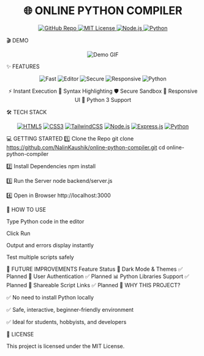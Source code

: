 <p align="center"> </p> <h1 align="center">🌐 ONLINE PYTHON COMPILER</h1> <p align="center"> <a href="https://github.com/<your-username>/online-python-compiler"> <img src="https://img.shields.io/badge/GitHub-Repo-blue?style=for-the-badge&logo=github" alt="GitHub Repo"> </a> <a href="LICENSE"> <img src="https://img.shields.io/badge/License-MIT-yellow?style=for-the-badge&logo=opensourceinitiative" alt="MIT License"> </a> <a href="https://nodejs.org/"> <img src="https://img.shields.io/badge/Node.js-v18-green?style=for-the-badge&logo=node.js" alt="Node.js"> </a> <a href="https://www.python.org/"> <img src="https://img.shields.io/badge/Python-3.11-blue?style=for-the-badge&logo=python" alt="Python"> </a> </p>



🎬 DEMO
<p align="center"> <img src="https://via.placeholder.com/900x450/FFC107/000000?text=Run+Python+Code+Online+GIF" alt="Demo GIF" title="Interactive Demo"/> </p>


✨ FEATURES
<div align="center">

  <img src="https://img.icons8.com/color/48/000000/bolt.png" alt="Fast"/>	
  <img src="https://img.icons8.com/color/48/000000/code.png" alt="Editor"/>	
  <img src="https://img.icons8.com/color/48/000000/shield.png" alt="Secure"/>	
  <img src="https://img.icons8.com/color/48/000000/responsive.png" alt="Responsive"/>
  <img src="https://img.icons8.com/color/48/000000/python.png" alt="Python"/>

  



⚡ Instant Execution	🎨 Syntax Highlighting	🛡️ Secure Sandbox	📱 Responsive UI	🐍 Python 3 Support
</div>



🛠️ TECH STACK
<p align="center"> <a href="#"><img src="https://img.shields.io/badge/HTML5-orange?style=for-the-badge&logo=html5" alt="HTML5"/></a> <a href="#"><img src="https://img.shields.io/badge/CSS3-blue?style=for-the-badge&logo=css3" alt="CSS3"/></a> <a href="#"><img src="https://img.shields.io/badge/TailwindCSS-teal?style=for-the-badge&logo=tailwind-css" alt="TailwindCSS"/></a> <a href="#"><img src="https://img.shields.io/badge/Node.js-green?style=for-the-badge&logo=node.js" alt="Node.js"/></a> <a href="#"><img src="https://img.shields.io/badge/Express.js-darkgrey?style=for-the-badge" alt="Express.js"/></a> <a href="#"><img src="https://img.shields.io/badge/Python-3.11-blue?style=for-the-badge&logo=python" alt="Python"/></a> </p>


💻 GETTING STARTED
1️⃣ Clone the Repo
git clone https://github.com/NalinKaushik/online-python-compiler.git
cd online-python-compiler

2️⃣ Install Dependencies
npm install

3️⃣ Run the Server
node backend/server.js

4️⃣ Open in Browser
http://localhost:3000

🌟 HOW TO USE

Type Python code in the editor

Click Run

Output and errors display instantly

Test multiple scripts safely

🔮 FUTURE IMPROVEMENTS
Feature	Status
🌙 Dark Mode & Themes	✅ Planned
🔐 User Authentication	✅ Planned
📊 Python Libraries Support	✅ Planned
🔗 Shareable Script Links	✅ Planned
📣 WHY THIS PROJECT?

✅ No need to install Python locally

✅ Safe, interactive, beginner-friendly environment

✅ Ideal for students, hobbyists, and developers

📌 LICENSE

This project is licensed under the MIT License.
